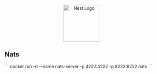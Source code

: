<p align="center">
  <a href="http://nestjs.com/" target="blank"><img src="https://nestjs.com/img/logo-small.svg" width="120" alt="Nest Logo" /></a>
</p>

## Nats
´´´
docker run -d --name nats-server -p 4222:4222 -p 8222:8222 nats
´´´